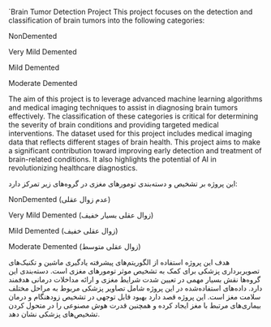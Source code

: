 `Brain Tumor Detection Project
This project focuses on the detection and classification of brain tumors into the following categories:

NonDemented

Very Mild Demented

Mild Demented

Moderate Demented

The aim of this project is to leverage advanced machine learning algorithms and medical imaging techniques to assist in diagnosing brain tumors effectively. The classification of these categories is critical for determining the severity of brain conditions and providing targeted medical interventions. The dataset used for this project includes medical imaging data that reflects different stages of brain health.
This project aims to make a significant contribution toward improving early detection and treatment of brain-related conditions. It also highlights the potential of AI in revolutionizing healthcare diagnostics.




این پروژه بر تشخیص و دسته‌بندی تومورهای مغزی در گروه‌های زیر تمرکز دارد:

NonDemented (عدم زوال عقلی)

Very Mild Demented (زوال عقلی بسیار خفیف)

Mild Demented (زوال عقلی خفیف)

Moderate Demented (زوال عقلی متوسط)

هدف این پروژه استفاده از الگوریتم‌های پیشرفته یادگیری ماشین و تکنیک‌های تصویربرداری پزشکی برای کمک به تشخیص موثر تومورهای مغزی است. دسته‌بندی این گروه‌ها نقش بسیار مهمی در تعیین شدت شرایط مغزی و ارائه مداخلات درمانی هدفمند دارد. داده‌های استفاده‌شده در این پروژه شامل تصاویر پزشکی مربوط به مراحل مختلف سلامت مغز است.
این پروژه قصد دارد بهبود قابل توجهی در تشخیص زودهنگام و درمان بیماری‌های مرتبط با مغز ایجاد کرده و همچنین قدرت هوش مصنوعی را در متحول کردن تشخیص‌های پزشکی نشان دهد.
